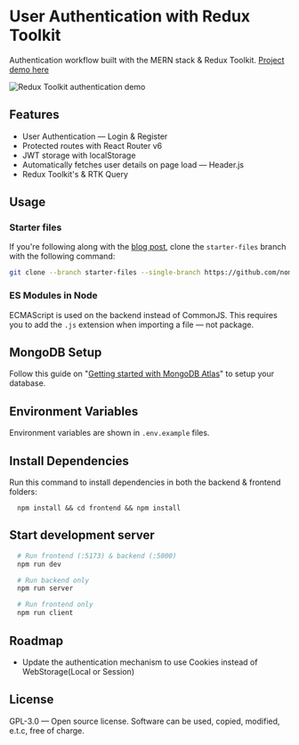 # User Authentication with Redux Toolkit

Authentication workflow built with the MERN stack & Redux Toolkit. [Project demo here](https://redux-user-auth.netlify.app/)

![Redux Toolkit authentication demo](https://blog.logrocket.com/wp-content/uploads/2022/06/introduction-app-demo.gif)

## Features

- User Authentication — Login & Register
- Protected routes with React Router v6
- JWT storage with localStorage
- Automatically fetches user details on page load — Header.js
- Redux Toolkit's & RTK Query

## Usage

### Starter files

If you're following along with the [blog post](https://blog.logrocket.com/handling-user-authentication-redux-toolkit), clone the `starter-files` branch with the following command:

```bash
git clone --branch starter-files --single-branch https://github.com/nomean19981119/redux-user-auth.git
```

### ES Modules in Node

ECMAScript is used on the backend instead of CommonJS. This requires you to add the `.js` extension when importing a file — not package.

## MongoDB Setup

Follow this guide on "[Getting started with MongoDB Atlas](https://www.mongodb.com/docs/atlas/getting-started/)" to setup your database.

## Environment Variables

Environment variables are shown in `.env.example` files.

## Install Dependencies

Run this command to install dependencies in both the backend & frontend folders:

```
  npm install && cd frontend && npm install
```

## Start development server

```bash
  # Run frontend (:5173) & backend (:5000)
  npm run dev

  # Run backend only
  npm run server

  # Run frontend only
  npm run client
```

## Roadmap

- Update the authentication mechanism to use Cookies instead of WebStorage(Local or Session)

## License

GPL-3.0 — Open source license. Software can be used, copied, modified, e.t.c, free of charge.
